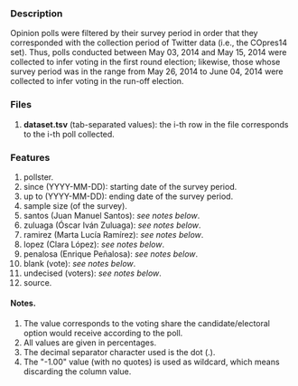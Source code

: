 ### Description
Opinion polls were filtered by their survey period in order that they corresponded with the collection period of Twitter data (i.e., the COpres14 set). Thus, polls conducted between May 03, 2014 and May 15, 2014 were collected to infer voting in the first round election; likewise, those whose survey period was in the range from May 26, 2014 to June 04, 2014 were collected to infer voting in the run-off election.

### Files
1. **dataset.tsv** (tab-separated values): the i-th row in the file corresponds to the i-th poll collected.

### Features
1. pollster.
2. since (YYYY-MM-DD): starting date of the survey period.
3. up to (YYYY-MM-DD): ending date of the survey period.
4. sample size (of the survey).
5. santos (Juan Manuel Santos): _see notes below_.
6. zuluaga (Óscar Iván Zuluaga): _see notes below_.
7. ramirez (Marta Lucía Ramírez): _see notes below_.
8. lopez (Clara López): _see notes below_.
9. penalosa (Enrique Peñalosa): _see notes below_.
10. blank (vote): _see notes below_.
11. undecised (voters): _see notes below_.
12. source.

#### Notes.
1. The value corresponds to the voting share the candidate/electoral option would receive according to the poll.
2. All values are given in percentages.
3. The decimal separator character used is the dot (.).
4. The "-1.00" value (with no quotes) is used as wildcard, which means discarding the column value.
